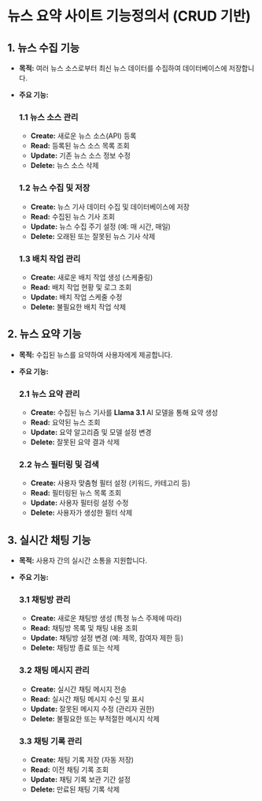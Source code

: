 # 뉴스 요약 사이트 기능정의서 (CRUD 기반)

## 1. 뉴스 수집 기능

- **목적:** 여러 뉴스 소스로부터 최신 뉴스 데이터를 수집하여 데이터베이스에 저장합니다.
- **주요 기능:**

  ### 1.1 뉴스 소스 관리

  - **Create:** 새로운 뉴스 소스(API) 등록
  - **Read:** 등록된 뉴스 소스 목록 조회
  - **Update:** 기존 뉴스 소스 정보 수정
  - **Delete:** 뉴스 소스 삭제

  ### 1.2 뉴스 수집 및 저장

  - **Create:** 뉴스 기사 데이터 수집 및 데이터베이스에 저장
  - **Read:** 수집된 뉴스 기사 조회
  - **Update:** 뉴스 수집 주기 설정 (예: 매 시간, 매일)
  - **Delete:** 오래된 또는 잘못된 뉴스 기사 삭제

  ### 1.3 배치 작업 관리

  - **Create:** 새로운 배치 작업 생성 (스케줄링)
  - **Read:** 배치 작업 현황 및 로그 조회
  - **Update:** 배치 작업 스케줄 수정
  - **Delete:** 불필요한 배치 작업 삭제

## 2. 뉴스 요약 기능

- **목적:** 수집된 뉴스를 요약하여 사용자에게 제공합니다.
- **주요 기능:**

  ### 2.1 뉴스 요약 관리

  - **Create:** 수집된 뉴스 기사를 **Llama 3.1** AI 모델을 통해 요약 생성
  - **Read:** 요약된 뉴스 조회
  - **Update:** 요약 알고리즘 및 모델 설정 변경
  - **Delete:** 잘못된 요약 결과 삭제

  ### 2.2 뉴스 필터링 및 검색

  - **Create:** 사용자 맞춤형 필터 설정 (키워드, 카테고리 등)
  - **Read:** 필터링된 뉴스 목록 조회
  - **Update:** 사용자 필터링 설정 수정
  - **Delete:** 사용자가 생성한 필터 삭제

## 3. 실시간 채팅 기능

- **목적:** 사용자 간의 실시간 소통을 지원합니다.
- **주요 기능:**

  ### 3.1 채팅방 관리

  - **Create:** 새로운 채팅방 생성 (특정 뉴스 주제에 따라)
  - **Read:** 채팅방 목록 및 채팅 내용 조회
  - **Update:** 채팅방 설정 변경 (예: 제목, 참여자 제한 등)
  - **Delete:** 채팅방 종료 또는 삭제

  ### 3.2 채팅 메시지 관리

  - **Create:** 실시간 채팅 메시지 전송
  - **Read:** 실시간 채팅 메시지 수신 및 표시
  - **Update:** 잘못된 메시지 수정 (관리자 권한)
  - **Delete:** 불필요한 또는 부적절한 메시지 삭제

  ### 3.3 채팅 기록 관리

  - **Create:** 채팅 기록 저장 (자동 저장)
  - **Read:** 이전 채팅 기록 조회
  - **Update:** 채팅 기록 보관 기간 설정
  - **Delete:** 만료된 채팅 기록 삭제
